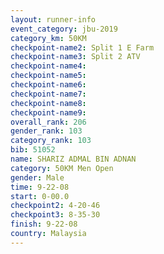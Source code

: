 ```yaml
---
layout: runner-info 
event_category: jbu-2019 
category_km: 50KM 
checkpoint-name2: Split 1 E Farm 
checkpoint-name3: Split 2 ATV 
checkpoint-name4: 
checkpoint-name5: 
checkpoint-name6: 
checkpoint-name7: 
checkpoint-name8: 
checkpoint-name9: 
overall_rank: 206
gender_rank: 103
category_rank: 103
bib: 51052
name: SHARIZ ADMAL BIN ADNAN
category: 50KM Men Open
gender: Male
time: 9-22-08
start: 0-00.0
checkpoint2: 4-20-46
checkpoint3: 8-35-30
finish: 9-22-08
country: Malaysia
---
```

